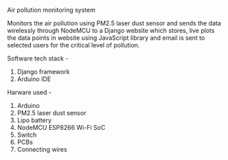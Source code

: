 Air pollution monitoring system

Monitors the air pollution using PM2.5 laser dust sensor and sends the data wirelessly through NodeMCU to a Django website which stores, live plots the data points in website using JavaScript library and email is sent to selected users for the critical level of pollution.

Software tech stack - 
1. Django framework
2. Arduino IDE

Harware used -
1. Arduino
2. PM2.5 laser dust sensor
3. Lipo battery
4. NodeMCU ESP8266 Wi-Fi SoC
5. Switch
6. PCBs
7. Connecting wires
